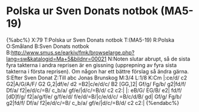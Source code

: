 # Polska ur Sven Donats notbok (MA5-19)

{%abc%}
X:79
T:Polska ur Sven Donats notbok
T:(MA5-19)
R:Polska
O:Småland
B:Sven Donats notbok
B:http://www.smus.se/earkiv/fmk/browselarge.php?lang=sw&katalogid=Ma+5&bildnr=00021
N:Noten slutar abrupt, så de sista fyra takterna i andra reprisen är en gissning (upprepning av fyra sista takterna i första reprisen). Om någon har ett bättre förslag så ändra gärna.
S:Efter Sven Donat
Z:Till abc Jonas Brunskog
M:3/4
L:1/8
K:Cm
|:ce/d/ c2 G2|A/G/A/F/ G2 G,2|df/e/ d2 =B2|c/e/d/c/ B2 [GG,]2|
Gf/g/ Fg/b/ g2|fd/f/ Df/a/ f2|e/d/c/=B/ c_b/a/ gf/e/|d/c/=B/d/ c2 c2:|
|: eB/G/ EG/B/ e2| fd/f/ [dD]f/g/ f2|a/g/f/e/ g/f/e/d/ f/e/d/=B/|c/e/d/c/ =B/c/d/B/ gd|
Gf/g/ Fg/b/ g2|fd/f/ Df/a/ f2|e/d/c/=B/ c_b/a/ gf/e/|d/c/=B/d/ c2 c2:|
{%endabc%}
